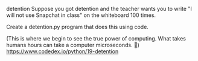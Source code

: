 detention
Suppose you got detention and the teacher wants you to write "I will not use Snapchat in class" on the whiteboard 100 times.

Create a detention.py program that does this using code.

(This is where we begin to see the true power of computing. What takes humans hours can take a computer microseconds. 🤯)
https://www.codedex.io/python/19-detention